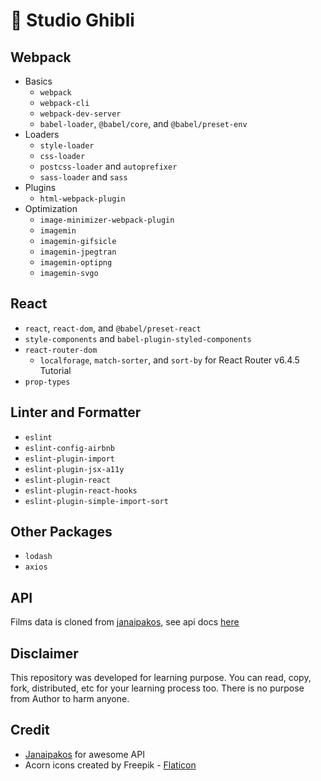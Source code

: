 # 🌰 Studio Ghibli

## Webpack

- Basics
  - `webpack`
  - `webpack-cli`
  - `webpack-dev-server`
  - `babel-loader`, `@babel/core`, and `@babel/preset-env`
- Loaders
  - `style-loader`
  - `css-loader`
  - `postcss-loader` and `autoprefixer`
  - `sass-loader` and `sass`
- Plugins
  - `html-webpack-plugin`
- Optimization
  - `image-minimizer-webpack-plugin`
  - `imagemin`
  - `imagemin-gifsicle`
  - `imagemin-jpegtran`
  - `imagemin-optipng`
  - `imagemin-svgo`

## React

- `react`, `react-dom`, and `@babel/preset-react`
- `style-components` and `babel-plugin-styled-components`
- `react-router-dom`
  - `localforage`, `match-sorter`, and `sort-by` for React Router v6.4.5 Tutorial
- `prop-types`

## Linter and Formatter

- `eslint`
- `eslint-config-airbnb`
- `eslint-plugin-import`
- `eslint-plugin-jsx-a11y`
- `eslint-plugin-react`
- `eslint-plugin-react-hooks`
- `eslint-plugin-simple-import-sort`

## Other Packages

- `lodash`
- `axios`

## API

Films data is cloned from [janaipakos](https://github.com/janaipakos/ghibliapi), see api docs [here](https://ghibliapi.herokuapp.com/)

## Disclaimer

This repository was developed for learning purpose.
You can read, copy, fork, distributed, etc for your learning process too.
There is no purpose from Author to harm anyone.

## Credit

- [Janaipakos](https://github.com/janaipakos/ghibliapi) for awesome API
- Acorn icons created by Freepik - [Flaticon](https://www.flaticon.com/free-icons/acorn)
